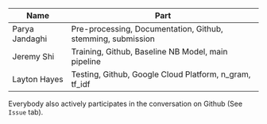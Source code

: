 Name| Part
--- | ---
Parya Jandaghi | Pre-processing, Documentation, Github, stemming, submission
Jeremy Shi | Training, Github, Baseline NB Model, main pipeline
Layton Hayes | Testing, Github, Google Cloud Platform, n_gram, tf_idf


Everybody also actively participates in the conversation on Github (See `Issue` tab).
